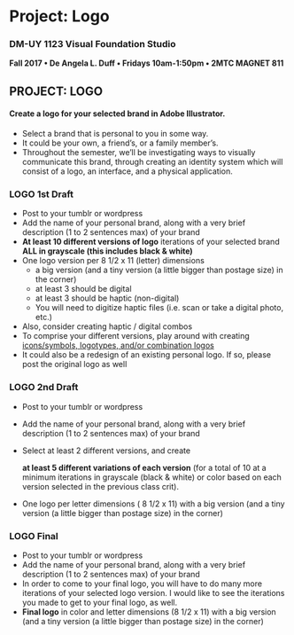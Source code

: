 # Project: Logo

### DM-UY 1123 Visual Foundation Studio

**Fall 2017 • De Angela L. Duff • Fridays 10am-1:50pm • 2MTC MAGNET 811**

## PROJECT: LOGO

#### Create a logo for your selected brand in Adobe Illustrator.

* Select a brand that is personal to you in some way. 
* It could be your own, a friend’s, or a family member’s. 
* Throughout the semester, we’ll be investigating ways to visually communicate this brand, through creating an identity system which will consist of a logo, an interface, and a physical application.

### LOGO 1st Draft

* Post to your tumblr or wordpress 
* Add the name of your personal brand, along with a very brief description \(1 to 2 sentences max\) of your brand
* **At least 10 different versions of logo** iterations of your selected brand **ALL in grayscale \(this includes black & white\)**
* One logo version per 8 1/2 x 11 \(letter\) dimensions
  * a big version \(and a tiny version \(a little bigger than postage size\) in the corner\)
  * at least 3 should be digital
  * at least 3 should be haptic \(non-digital\) 
  * You will need to digitize haptic files \(i.e. scan or take a digital photo, etc.\)
* Also, consider creating haptic / digital combos
* To comprise your different versions, play around with creating [icons/symbols, logotypes, and/or combination logos](http://www.logodesignsource.com/types.html)
* It could also be a redesign of an existing personal logo. If so, please post the original logo as well

### LOGO 2nd Draft

* Post to your tumblr or wordpress
* Add the name of your personal brand, along with a very brief description \(1 to 2 sentences max\) of your brand
* Select at least 2 different versions, and create

  **at least 5 different variations of each version** \(for a total of 10 at a minimum iterations in grayscale \(black & white\) or color based on each version selected in the previous class crit\).

* One logo per letter dimensions \( 8 1/2 x 11\) with a big version \(and a tiny version \(a little bigger than postage size\) in the corner\)

### LOGO Final

* Post to your tumblr or wordpress
* Add the name of your personal brand, along with a very brief description \(1 to 2 sentences max\) of your brand
* In order to come to your final logo, you will have to do many more iterations of your selected logo version. I would like to see the iterations you made to get to your final logo, as well.
* **Final logo** in color and letter dimensions \(8 1/2 x 11\) with a big version \(and a tiny version \(a little bigger than postage size\) in the corner\)

